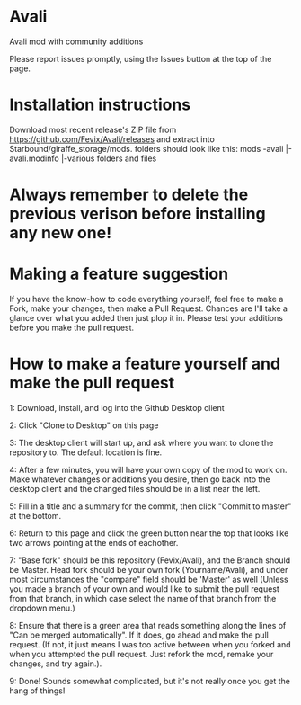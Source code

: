 # Avali
Avali mod with community additions

Please report issues promptly, using the Issues button at the top of the page. 

# Installation instructions
Download most recent release's ZIP file from https://github.com/Fevix/Avali/releases and extract into Starbound/giraffe_storage/mods. folders should look like this: 
mods
-avali
|-avali.modinfo
|-various folders and files

# Always remember to delete the previous verison before installing any new one!

# Making a feature suggestion
If you have the know-how to code everything yourself, feel free to make a Fork, make your changes, then make a Pull Request. Chances are I'll take a glance over what you added then just plop it in.
Please test your additions before you make the pull request.

# How to make a feature yourself and make the pull request
1: Download, install, and log into the Github Desktop client

2: Click "Clone to Desktop" on this page

3: The desktop client will start up, and ask where you want to clone the repository to. The default location is fine.

4: After a few minutes, you will have your own copy of the mod to work on. Make whatever changes or additions you desire, then go back into the desktop client and the changed files should be in a list near the left. 

5: Fill in a title and a summary for the commit, then click "Commit to master" at the bottom.

6: Return to this page and click the green button near the top that looks like two arrows pointing at the ends of eachother.

7: "Base fork" should be this repository (Fevix/Avali), and the Branch should be Master. Head fork should be your own fork (Yourname/Avali), and under most circumstances the "compare" field should be 'Master' as well (Unless you made a branch of your own and would like to submit the pull request from that branch, in which case select the name of that branch from the dropdown menu.)

8: Ensure that there is a green area that reads something along the lines of "Can be merged automatically". If it does, go ahead and make the pull request. (If not, it just means I was too active between when you forked and when you attempted the pull request. Just refork the mod, remake your changes, and try again.).

9: Done! Sounds somewhat complicated, but it's not really once you get the hang of things!
